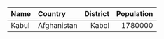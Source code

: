|Name | Country | District| Population| 
| :--- | :--- | ---: | ---: |
| Kabul | Afghanistan | Kabol | 1780000 |

